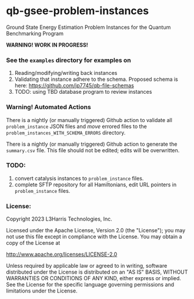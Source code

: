 # qb-gsee-problem-instances
Ground State Energy Estimation Problem Instances for the Quantum Benchmarking Program

**WARNING!  WORK IN PROGRESS!**


### See the `examples` directory for examples on 

1. Reading/modifying/writing back instances
2. Validating that instance adhere to the schema.  Proposed schema is here:  https://github.com/jp7745/qb-file-schemas
3. TODO: using TBD database program to review instances


### Warning!  Automated Actions

There is a nightly (or manually triggered) Github action to validate all `problem_instance` JSON files and *move* errored files to the `problem_instances_WITH_SCHEMA_ERRORS` directory.


There is a nightly (or manually triggered) Github action to generate the `summary.csv` file.  This file should not be edited; edits will be overwritten.

### TODO:
1. convert catalysis instances to `problem_instance` files.
2. complete SFTP repository for all Hamiltonians, edit URL pointers in `problem_instance` files.


### License:

Copyright 2023 L3Harris Technologies, Inc.

Licensed under the Apache License, Version 2.0 (the "License");
you may not use this file except in compliance with the License.
You may obtain a copy of the License at

http://www.apache.org/licenses/LICENSE-2.0

Unless required by applicable law or agreed to in writing, software
distributed under the License is distributed on an "AS IS" BASIS,
WITHOUT WARRANTIES OR CONDITIONS OF ANY KIND, either express or implied.
See the License for the specific language governing permissions and
limitations under the License.